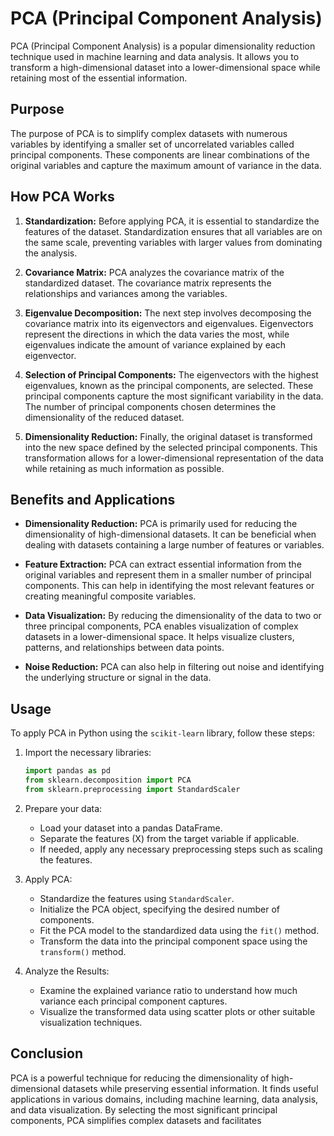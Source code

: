 # PCA (Principal Component Analysis)

PCA (Principal Component Analysis) is a popular dimensionality reduction technique used in machine learning and data analysis. It allows you to transform a high-dimensional dataset into a lower-dimensional space while retaining most of the essential information.

## Purpose

The purpose of PCA is to simplify complex datasets with numerous variables by identifying a smaller set of uncorrelated variables called principal components. These components are linear combinations of the original variables and capture the maximum amount of variance in the data.

## How PCA Works

1. **Standardization:** Before applying PCA, it is essential to standardize the features of the dataset. Standardization ensures that all variables are on the same scale, preventing variables with larger values from dominating the analysis.

2. **Covariance Matrix:** PCA analyzes the covariance matrix of the standardized dataset. The covariance matrix represents the relationships and variances among the variables.

3. **Eigenvalue Decomposition:** The next step involves decomposing the covariance matrix into its eigenvectors and eigenvalues. Eigenvectors represent the directions in which the data varies the most, while eigenvalues indicate the amount of variance explained by each eigenvector.

4. **Selection of Principal Components:** The eigenvectors with the highest eigenvalues, known as the principal components, are selected. These principal components capture the most significant variability in the data. The number of principal components chosen determines the dimensionality of the reduced dataset.

5. **Dimensionality Reduction:** Finally, the original dataset is transformed into the new space defined by the selected principal components. This transformation allows for a lower-dimensional representation of the data while retaining as much information as possible.

## Benefits and Applications

- **Dimensionality Reduction:** PCA is primarily used for reducing the dimensionality of high-dimensional datasets. It can be beneficial when dealing with datasets containing a large number of features or variables.

- **Feature Extraction:** PCA can extract essential information from the original variables and represent them in a smaller number of principal components. This can help in identifying the most relevant features or creating meaningful composite variables.

- **Data Visualization:** By reducing the dimensionality of the data to two or three principal components, PCA enables visualization of complex datasets in a lower-dimensional space. It helps visualize clusters, patterns, and relationships between data points.

- **Noise Reduction:** PCA can also help in filtering out noise and identifying the underlying structure or signal in the data.

## Usage

To apply PCA in Python using the `scikit-learn` library, follow these steps:

1. Import the necessary libraries:
   ```python
   import pandas as pd
   from sklearn.decomposition import PCA
   from sklearn.preprocessing import StandardScaler
   ```

2. Prepare your data:
   - Load your dataset into a pandas DataFrame.
   - Separate the features (X) from the target variable if applicable.
   - If needed, apply any necessary preprocessing steps such as scaling the features.

3. Apply PCA:
   - Standardize the features using `StandardScaler`.
   - Initialize the PCA object, specifying the desired number of components.
   - Fit the PCA model to the standardized data using the `fit()` method.
   - Transform the data into the principal component space using the `transform()` method.

4. Analyze the Results:
   - Examine the explained variance ratio to understand how much variance each principal component captures.
   - Visualize the transformed data using scatter plots or other suitable visualization techniques.

## Conclusion

PCA is a powerful technique for reducing the dimensionality of high-dimensional datasets while preserving essential information. It finds useful applications in various domains, including machine learning, data analysis, and data visualization. By selecting the most significant principal components, PCA simplifies complex datasets and facilitates
